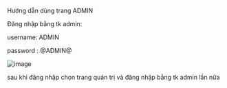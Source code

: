 Hướng dẫn dùng trang ADMIN

Đăng nhập bằng tk admin:

username: ADMIN

password : @ADMIN@

![image](https://github.com/vietcoi2k3/nlhdh002/assets/95207717/42241b59-012a-48bc-9096-4cc394972ede)

sau khi đăng nhập chọn trang quản trị và đăng nhập bằng tk admin lần nữa
